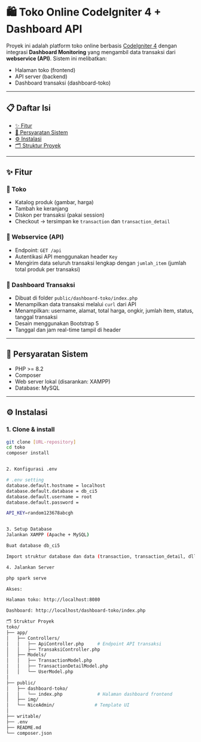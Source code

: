 # 🛍️ Toko Online CodeIgniter 4 + Dashboard API

Proyek ini adalah platform toko online berbasis [CodeIgniter 4](https://codeigniter.com/) dengan integrasi **Dashboard Monitoring** yang mengambil data transaksi dari **webservice (API)**. Sistem ini melibatkan:

- Halaman toko (frontend)
- API server (backend)
- Dashboard transaksi (dashboard-toko)

---

## 📋 Daftar Isi

- [✨ Fitur](#-fitur)
- [🧰 Persyaratan Sistem](#-persyaratan-sistem)
- [⚙️ Instalasi](#️-instalasi)
- [🗂️ Struktur Proyek](#-struktur-proyek)

---

## ✨ Fitur

### 🔸 Toko
- Katalog produk (gambar, harga)
- Tambah ke keranjang
- Diskon per transaksi (pakai session)
- Checkout → tersimpan ke `transaction` dan `transaction_detail`

### 🔸 Webservice (API)
- Endpoint: `GET /api`
- Autentikasi API menggunakan header `Key`
- Mengirim data seluruh transaksi lengkap dengan `jumlah_item` (jumlah total produk per transaksi)

### 🔸 Dashboard Transaksi
- Dibuat di folder `public/dashboard-toko/index.php`
- Menampilkan data transaksi melalui `curl` dari API
- Menampilkan: username, alamat, total harga, ongkir, jumlah item, status, tanggal transaksi
- Desain menggunakan Bootstrap 5
- Tanggal dan jam real-time tampil di header

---

## 🧰 Persyaratan Sistem

- PHP >= 8.2
- Composer
- Web server lokal (disarankan: XAMPP)
- Database: MySQL

---

## ⚙️ Instalasi

### 1. Clone & install
```bash
git clone [URL-repository]
cd toko
composer install


2. Konfigurasi .env

# .env setting
database.default.hostname = localhost
database.default.database = db_ci5
database.default.username = root
database.default.password = 

API_KEY=random123678abcgh


3. Setup Database
Jalankan XAMPP (Apache + MySQL)

Buat database db_ci5

Import struktur database dan data (transaction, transaction_detail, dll)

4. Jalankan Server

php spark serve

Akses:

Halaman toko: http://localhost:8080

Dashboard: http://localhost/dashboard-toko/index.php

🗂️ Struktur Proyek
toko/
├── app/
│   ├── Controllers/
│   │   ├── ApiController.php     # Endpoint API transaksi
│   │   ├── TransaksiController.php
│   ├── Models/
│   │   ├── TransactionModel.php
│   │   ├── TransactionDetailModel.php
│   │   └── UserModel.php
│
├── public/
│   ├── dashboard-toko/
│   │   └── index.php             # Halaman dashboard frontend
│   ├── img/
│   └── NiceAdmin/               # Template UI
│
├── writable/
├── .env
├── README.md
└── composer.json
